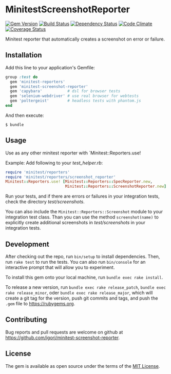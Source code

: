 # MinitestScreenshotReporter

[![Gem Version](http://img.shields.io/gem/v/minitest-screenshot-reporter.svg)][gem]
[![Build Status](http://img.shields.io/travis/igorj/minitest-screenshot-reporter.svg)][travis]
[![Dependency Status](http://img.shields.io/gemnasium/igorj/minitest-screenshot-reporter.svg)][gemnasium]
[![Code Climate](http://img.shields.io/codeclimate/github/igorj/minitest-screenshot-reporter.svg)][codeclimate]
[![Coverage Status](http://img.shields.io/coveralls/igorj/minitest-screenshot-reporter.svg)][coveralls]

[gem]: https://rubygems.org/gems/minitest-screenshot-reporter
[travis]: http://travis-ci.org/igorj/minitest-screenshot-reporter
[gemnasium]: https://gemnasium.com/igorj/minitest-screenshot-reporter
[codeclimate]: https://codeclimate.com/github/igorj/minitest-screenshot-reporter
[coveralls]: https://coveralls.io/r/igorj/minitest-screenshot-reporter


Minitest reporter that automatically creates a screenshot on error or failure. 

## Installation

Add this line to your application's Gemfile:

```ruby
group :test do
  gem 'minitest-reporters'   
  gem 'minitest-screenshot-reporter'
  gem 'capybara'           # dsl for browser tests
  gem 'selenium-webdriver' # use real browser for webtests
  gem 'poltergeist'        # headless tests with phantom.js
end
```

And then execute:

    $ bundle


## Usage

Use as any other minitest reporter with `Minitest::Reporters.use!

Example: Add following to your *test_helper.rb*:

```ruby
require 'minitest/reporters'
require 'minitest/reporters/screenshot_reporter'
Minitest::Reporters.use! [Minitest::Reporters::SpecReporter.new,
                          Minitest::Reporters::ScreenshotReporter.new]
```

Run your tests, and if there are errors or failures in your integration tests, check the directory *test/screenshots*.

You can also include the `Minitest::Reporters::Screenshot` module to your integration test class. Than you can use the method `screenshot(name)` to explicitly create additional screenshots in *test/screenshots* in your integration tests.     

## Development

After checking out the repo, run `bin/setup` to install dependencies. Then, run `rake test` to run the tests. You can also run `bin/console` for an interactive prompt that will allow you to experiment.

To install this gem onto your local machine, run `bundle exec rake install`. 

To release a new version, run `bundle exec rake release_patch`, `bundle exec rake release_minor`, oder `bundle exec rake release_major`, which will create a git tag for the version, push git commits and tags, and push the `.gem` file to https://rubygems.org.

## Contributing

Bug reports and pull requests are welcome on github at https://github.com/igorj/minitest-screenshot-reporter.

## License

The gem is available as open source under the terms of the [MIT License](http://opensource.org/licenses/MIT).
